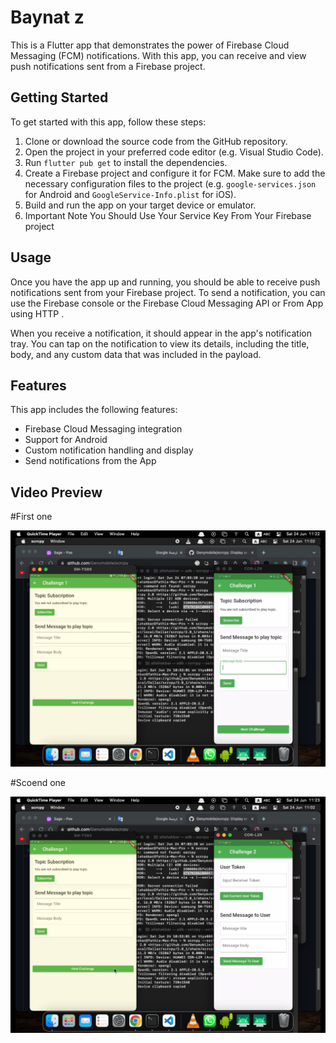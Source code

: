 

# Baynat z


This is a Flutter app that demonstrates the power of Firebase Cloud Messaging (FCM) notifications. With this app, you can receive and view push notifications sent from a Firebase project.

## Getting Started

To get started with this app, follow these steps:

1. Clone or download the source code from the GitHub repository.
2. Open the project in your preferred code editor (e.g. Visual Studio Code).
3. Run `flutter pub get` to install the dependencies.
4. Create a Firebase project and configure it for FCM. Make sure to add the necessary configuration files to the project (e.g. `google-services.json` for Android and `GoogleService-Info.plist` for iOS).
5. Build and run the app on your target device or emulator.
6. Important Note You Should Use Your Service Key From Your Firebase project 


## Usage

Once you have the app up and running, you should be able to receive push notifications sent from your Firebase project. To send a notification, you can use the Firebase console or the Firebase Cloud Messaging API or From App using HTTP .

When you receive a notification, it should appear in the app's notification tray. You can tap on the notification to view its details, including the title, body, and any custom data that was included in the payload.

## Features

This app includes the following features:

- Firebase Cloud Messaging integration
- Support for  Android  
- Custom notification handling and display
- Send notifications  from  the App


## Video Preview

#First one 

[![Watch the video](https://github.com/Fathi123-max/baynat_z/blob/main/Screenshot%202023-06-24%20at%2011.22.52.png)](https://youtu.be/-nmFFbrT3Is)


#Scoend  one



[![Watch the video](https://github.com/Fathi123-max/baynat_z/blob/main/Screenshot%202023-06-24%20at%2011.23.30.png)](https://youtu.be/IXQJMVYhc9I)



